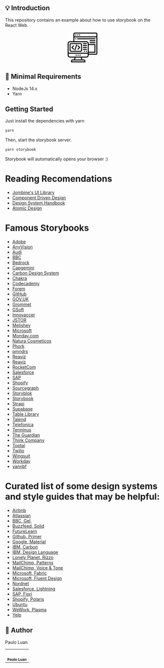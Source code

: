 ## 💡 Introduction

This repository contains an example about how to use storybook on the React Web.

<span id="top"></span>

<p align="center">
    <a href="#"><img src="https://github.com/pauloluan/assets/blob/master/back.png?raw=true" width="100"></a>
</p>

## 📝 Minimal Requirements

- NodeJs 14.x
- Yarn

## Getting Started

Just install the dependencies with yarn

```bash
yarn
```

Then, start the storybook server.

```bash
yarn storybook
```

Storybook will automatically opens your browser :)

# Reading Recomendations

- [Jombine's UI Library](https://github.com/flatironsdevelopment/jombine/tree/develop/client/src/components)
- [Component Driven Design](https://www.componentdriven.org/)
- [Design System Handbook](https://www.designbetter.co/download?dl=design-systems-handbook&-ch1=introducing-design-systems)
- [Atomic Design](https://bradfrost.com/blog/post/atomic-web-design/)

# Famous Storybooks

- [Adobe](https://main--5f0dd5ad2b5fc10022a2e320.chromatic.com/)
- [AnyVision](http://storybook.anyvision.co/)
- [Audi](https://react.ui.audi/)
- [BBC](https://bbc.github.io/psammead/)
- [Bedrock](https://bedrock-layout.dev/)
- [Capgemini](https://main--6069a6f47f4b9f002171f8e1.chromatic.com/)
- [Carbon Design System](https://react.carbondesignsystem.com/)
- [Chakra](https://chakra-ui.netlify.app/)
- [Codecademy](https://gamut.codecademy.com/)
- [Forem](https://storybook.forem.com/)
- [GitHub](https://main--61a90feace7802003a4d9c45.chromatic.com/)
- [GOV.UK](https://govuk-react.github.io/govuk-react/)
- [Grommet](https://master--5d9774839a6eff00203f5cbf.chromatic.com/)
- [GSoft](https://orbit.sharegate.design/)
- [Innovaccer](https://innovaccer.github.io/design-system/)
- [JSTOR](https://develop--60919c26122bd50039b34644.chromatic.com/)
- [Melishev](https://wuki.melishev.com/)
- [Microsoft](https://master--61b7c406fa7cd4003a8a07ec.chromatic.com/)
- [Monday.com](https://style.monday.com/)
- [Natura Cosmeticos](https://natds-rn.natura.design/)
- [Phork](https://phorkit.phork.org/)
- [pmndrs](https://drei.pmnd.rs/)
- [Reaviz](https://reaflow.dev/)
- [Reaviz](https://reaviz.io/)
- [RocketCom](https://astro-components.netlify.app/)
- [Salesforce](http://design-system-react-components.herokuapp.com/)
- [SAP](http://sap.github.io/fundamental-styles/)
- [Shopify](https://main--5d559397bae39100201eedc1.chromatic.com/)
- [Sourcegraph](https://main--5f0f381c0e50750022dc6bf7.chromatic.com/)
- [Storyblok](https://blok.ink/)
- [Storybook](https://storybook.js.org/design-system/)
- [Strapi](https://design-system-git-develop-strapijs.vercel.app/)
- [Supabase](https://unruffled-hoover-de9320.netlify.app/)
- [Table Library](https://react-table-library.com/)
- [Talend](https://design.talend.com/)
- [Telefonica](https://mistica-web.vercel.app/)
- [Terminus](https://release--5f0ca4e61af3790022cad2fe.chromatic.com/)
- [The Guardian](https://main--5dfcbf3012392c0020e7140b.chromatic.com/)
- [Think Company](https://ui.thinkcompany.dev/)
- [Toptal](https://picasso.toptal.net/)
- [Twilio](https://main--5e53448165911c0022e68c74.chromatic.com/)
- [Wingsuit](https://master--5fd0183aaf074f00213f79cc.chromatic.com/)
- [Workday](https://workday.github.io/canvas-kit/)
- [yannbf](https://mealdrop.vercel.app/storybook/)


# Curated list of some design systems and style guides that may be helpful:

- [Airbnb](https://airbnb.design/the-way-we-build/)
- [Atlassian](https://atlassian.design/)
- [BBC, Gel ](http://www.bbc.co.uk/gel)
- [Buzzfeed, Solid](https://solid.buzzfeed.com/)
- [FutureLearn](https://www.futurelearn.com/pattern-library)
- [Github, Primer](http://primercss.io/)
- [Google, Material](https://material.io/guidelines/)
- [IBM, Carbon](http://carbondesignsystem.com/)
- [IBM, Design Language](https://www.ibm.com/design/language/)
- [Lonely Planet, Rizzo](http://rizzo.lonelyplanet.com/styleguide/design-elements/colours)
- [MailChimp, Patterns](http://ux.mailchimp.com/patterns)
- [MailChimp, Voice & Tone](http://voiceandtone.com/)
- [Microsoft, Fabric](https://dev.office.com/fabric#/)
- [Microsoft, Fluent Design](https://developer.microsoft.com/en-us/windows/apps/design)
- [Nordnet](https://www.nordnet.se/brand/)
- [Salesforce, Lightning](https://www.lightningdesignsystem.com/)
- [SAP, Fiori](https://experience.sap.com/fiori-design-web/)
- [Shopify, Polaris](https://polaris.shopify.com/)
- [Ubuntu](http://design.ubuntu.com/apps/get-started/overview)
- [WeWork, Plasma](https://weconnect.github.io/plasma/docs/)
- [Yelp](https://www.yelp.com/styleguide)

## :pencil: Author

Paulo Luan

<table>
  <tr>
    <td align="center"><a href="https://github.com/pauloluan"><img src="https://github.com/pauloluan.png" width="100px;" alt=""/><br /><sub><b>Paulo Luan</b></sub></a><br /></td>
  <tr>
</table>
